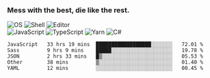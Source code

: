 ### Mess with the best, die like the rest.

![OS](https://img.shields.io/badge/-Arch-informational?style=flat&logo=arch-linux&logoColor=white&color=1793D1)
![Shell](https://img.shields.io/badge/-Zsh-informational?style=flat&logo=gnu-bash&logoColor=white&color=4EAA25)
![Editor](https://img.shields.io/badge/-Visual%20Studio%20Code-informational?style=flat&logo=visual-studio-code&logoColor=white&color=007ACC)\
![JavaScript](https://img.shields.io/badge/-JavaScript-informational?style=flat&logo=javascript&logoColor=white&color=F7DF1E)
![TypeScript](https://img.shields.io/badge/-TypeScript-informational?style=flat&logo=typescript&logoColor=white&color=007ACC)
![Yarn](https://img.shields.io/badge/-Yarn-informational?style=flat&logo=yarn&logoColor=white&color=2C8EBB)
![C#](https://img.shields.io/badge/-C%23-informational?style=flat&logo=.NET&logoColor=white&color=5C2D91)

<!--START_SECTION:waka-->
```text
JavaScript   33 hrs 19 mins  ██████████████████░░░░░░░   72.01 % 
Sass         9 hrs 9 mins    █████░░░░░░░░░░░░░░░░░░░░   19.78 % 
JSON         2 hrs 33 mins   █▒░░░░░░░░░░░░░░░░░░░░░░░   05.53 % 
Other        38 mins         ▒░░░░░░░░░░░░░░░░░░░░░░░░   01.40 % 
YAML         12 mins         ░░░░░░░░░░░░░░░░░░░░░░░░░   00.45 % 
```
<!--END_SECTION:waka-->
